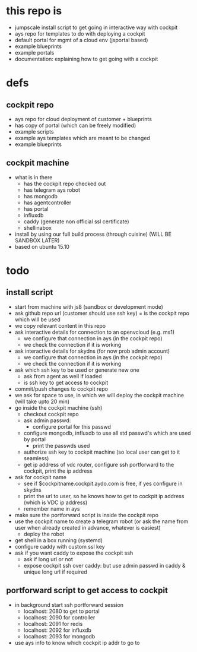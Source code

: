 

# this repo is
- jumpscale install script to get going in interactive way with cockpit
- ays repo for templates to do with deploying a cockpit
- default portal for mgmt of a cloud env (jsportal based)
- example blueprints
- example portals
- documentation: explaining how to get going with a cockpit

# defs

## cockpit repo

- ays repo for cloud deployment of customer + blueprints
- has copy of portal (which can be freely modified)
- example scripts
- example ays templates which are meant to be changed
- example blueprints

## cockpit machine

- what is in there
  - has the cockpit repo checked out
  - has telegram ays robot
  - has mongodb
  - has agentcontroller
  - has portal
  - influxdb
  - caddy (generate non official ssl certificate)
  - shellinabox
- install by using our full build process (through cuisine) (WILL BE SANDBOX LATER)
- based on ubuntu 15.10

# todo

## install script

- start from machine with js8 (sandbox or development mode)
- ask github repo url (customer should use ssh key) = is the cockpit repo which will be used
- we copy relevant content in this repo
- ask interactive details for connection to an openvcloud (e.g. ms1)
  - we configure that connection in ays (in the cockpit repo)
  - we check the connection if it is working
- ask interactive details for skydns (for now prob admin account)
  - we configure that connection in ays (in the cockpit repo)
  - we check the connection if it is working
- ask which ssh key to be used or generate new one
  - ask from agent as well if loaded
  - is ssh key to get access to cockpit
- commit/push changes to cockpit repo
- we ask for space to use, in which we will deploy the cockpit machine (will take upto 20 min)
- go inside the cockpit machine (ssh)
  - checkout cockpit repo
  - ask admin passwd: 
      - configure portal for this passwd
  - configure mongodb, influxdb to use all std passwd's which are used by portal
      - print the passwds used
  - authorize ssh key to cockpit machine (so local user can get to it seamless)
  - get ip address of vdc router, configure ssh portforward to the cockpit, print the ip address
- ask for cockpit name
  - see if $cockpitname.cockpit.aydo.com is free, if yes configure in skydns 
  - print the url to user, so he knows how to get to cockpit ip address (which is VDC ip address)
  - remember name in ays
- make sure the portforward script is inside the cockpit repo
- use the cockpit name to create a telegram robot (or ask the name from user when already created in advance, whatever is easiest)
  - deploy the robot
- get shell in a box running (systemd)
- configure caddy with custom ssl key
- ask if you want caddy to expose the cockpit ssh
  - ask if long url or not  
  - expose cockpit ssh over caddy: but use admin passwd in caddy & unique long url if required
  
## portforward script to get access to cockpit
  - in background start ssh portforward session 
    - localhost: 2080 to get to portal
    - localhost: 2090 for controller
    - localhost: 2091 for redis
    - localhost: 2092 for influxdb
    - localhost: 2093 for mongodb
  - use ays info to know which cockpit ip addr to go to
  
  

